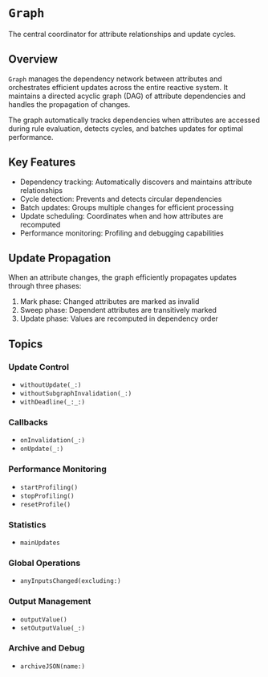 # ``Graph``

The central coordinator for attribute relationships and update cycles.

## Overview

`Graph` manages the dependency network between attributes and orchestrates efficient updates across the entire reactive system. It maintains a directed acyclic graph (DAG) of attribute dependencies and handles the propagation of changes.

The graph automatically tracks dependencies when attributes are accessed during rule evaluation, detects cycles, and batches updates for optimal performance.

## Key Features

- Dependency tracking: Automatically discovers and maintains attribute relationships
- Cycle detection: Prevents and detects circular dependencies
- Batch updates: Groups multiple changes for efficient processing
- Update scheduling: Coordinates when and how attributes are recomputed
- Performance monitoring: Profiling and debugging capabilities

## Update Propagation

When an attribute changes, the graph efficiently propagates updates through three phases:
1. Mark phase: Changed attributes are marked as invalid
2. Sweep phase: Dependent attributes are transitively marked  
3. Update phase: Values are recomputed in dependency order

## Topics

### Update Control

- ``withoutUpdate(_:)``
- ``withoutSubgraphInvalidation(_:)``
- ``withDeadline(_:_:)``

### Callbacks

- ``onInvalidation(_:)``
- ``onUpdate(_:)``

### Performance Monitoring

- ``startProfiling()``
- ``stopProfiling()``
- ``resetProfile()``

### Statistics

- ``mainUpdates``

### Global Operations

- ``anyInputsChanged(excluding:)``

### Output Management

- ``outputValue()``
- ``setOutputValue(_:)``

### Archive and Debug

- ``archiveJSON(name:)``